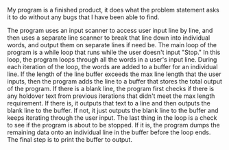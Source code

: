 My program is a finished product, it does what the problem statement asks it to do without any bugs that I have been able to find.

The program uses an input scanner to access user input line by line, and then uses a separate line scanner to break that line down into individual words, and output them on separate lines if need be. The main loop of the program is a while loop that runs while the user doesn't input "Stop." In this loop, the program loops through all the words in a user's input line. During each iteration of the loop, the words are added to a buffer for an individual line. If the length of the line buffer exceeds the max line length that the user inputs, then the program adds the line to a buffer that stores the total output of the program. If there is a blank line, the program first checks if there is any holdover text from previous iterations that didn't meet the max length requirement. If there is, it outputs that text to a line and then outputs the blank line to the buffer. If not, it just outputs the blank line to the buffer and keeps iterating through the user input. The last thing in the loop is a check to see if the program is about to be stopped. If it is, the program dumps the remaining data onto an individual line in the buffer before the loop ends. The final step is to print the buffer to output.
